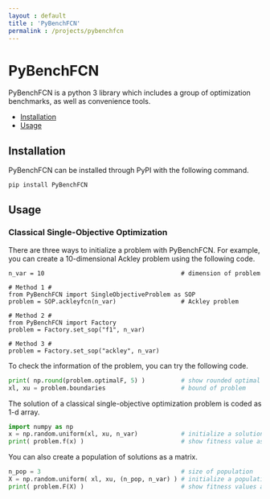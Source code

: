 ```yaml
---
layout : default
title : 'PyBenchFCN'
permalink : /projects/pybenchfcn
---
```


# PyBenchFCN

PyBenchFCN is a python 3 library which includes a group of optimization benchmarks, as well as convenience tools.

- [Installation](#installation)
- [Usage](#usage)

## Installation

PyBenchFCN can be installed through PyPI with the following command.

```
pip install PyBenchFCN
```

## Usage

### Classical Single-Objective Optimization

There are three ways to initialize a problem with PyBenchFCN. For example, you can create a 10-dimensional Ackley problem using the following code.

```python3
n_var = 10                                      # dimension of problem

# Method 1 #
from PyBenchFCN import SingleObjectiveProblem as SOP
problem = SOP.ackleyfcn(n_var)                  # Ackley problem

# Method 2 #
from PyBenchFCN import Factory
problem = Factory.set_sop("f1", n_var)

# Method 3 #
problem = Factory.set_sop("ackley", n_var)
```

To check the information of the problem, you can try the following code.

```python
print( np.round(problem.optimalF, 5) )          # show rounded optimal value
xl, xu = problem.boundaries                     # bound of problem
```

The solution of a classical single-objective optimization problem is coded as 1-d array.

```python
import numpy as np
x = np.random.uniform(xl, xu, n_var)            # initialize a solution
print( problem.f(x) )                           # show fitness value as scalar
```

You can also create a population of solutions as a matrix.

```python
n_pop = 3                                       # size of population
X = np.random.uniform( xl, xu, (n_pop, n_var) ) # initialize a population
print( problem.F(X) )                           # show fitness values as 1d-array
```
